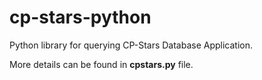 # cp-stars-python

Python library for querying CP-Stars Database Application.

More details can be found in <b>cpstars.py</b> file.